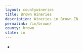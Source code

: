 ```yaml
---
layout: countywineries
title: Brown Wineries
description: Wineries in Brown IN
permalink: /in/brown/
county: brown
state: in
---
```

-
